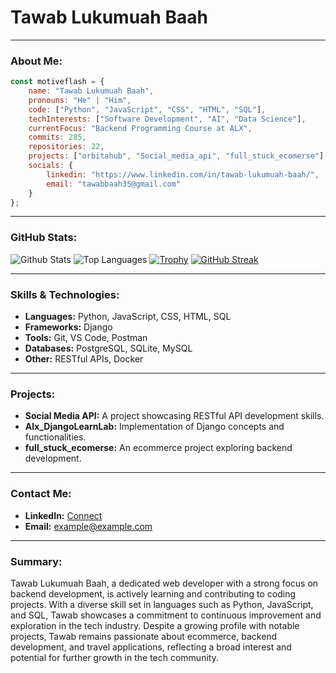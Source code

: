 # Tawab Lukumuah Baah


---

### About Me:
```javascript
const motiveflash = {
    name: "Tawab Lukumuah Baah",
    pronouns: "He" | "Him",
    code: ["Python", "JavaScript", "CSS", "HTML", "SQL"],
    techInterests: ["Software Development", "AI", "Data Science"],
    currentFocus: "Backend Programming Course at ALX",
    commits: 285,
    repositories: 22,
    projects: ["orbitahub", "Social_media_api", "full_stuck_ecomerse"],
    socials: {
        linkedin: "https://www.linkedin.com/in/tawab-lukumuah-baah/",
        email: "tawabbaah35@gmail.com"
    }
};
```

---

### GitHub Stats:
![Github Stats](https://github-readme-stats.vercel.app/api?username=Motiveflash)
![Top Languages](https://github-readme-stats.vercel.app/api/top-langs/?username=Motiveflash)
[![Trophy](https://github-profile-trophy.vercel.app/?username=Motiveflash)](https://github.com/Motiveflash)
[![GitHub Streak](https://streak-stats.demolab.com/?user=Motiveflash)](https://git.io/streak-stats)

---

### Skills & Technologies:
- **Languages:** Python, JavaScript, CSS, HTML, SQL
- **Frameworks:** Django
- **Tools:** Git, VS Code, Postman
- **Databases:** PostgreSQL, SQLite, MySQL
- **Other:** RESTful APIs, Docker

---

### Projects:
- **Social Media API:** A project showcasing RESTful API development skills.
- **Alx_DjangoLearnLab:** Implementation of Django concepts and functionalities.
- **full_stuck_ecomerse:** An ecommerce project exploring backend development.

---

### Contact Me:
- **LinkedIn:** [Connect](https://www.linkedin.com/in/example)
- **Email:** example@example.com

---

### Summary:
Tawab Lukumuah Baah, a dedicated web developer with a strong focus on backend development, is actively learning and contributing to coding projects. With a diverse skill set in languages such as Python, JavaScript, and SQL, Tawab showcases a commitment to continuous improvement and exploration in the tech industry. Despite a growing profile with notable projects, Tawab remains passionate about ecommerce, backend development, and travel applications, reflecting a broad interest and potential for further growth in the tech community.
